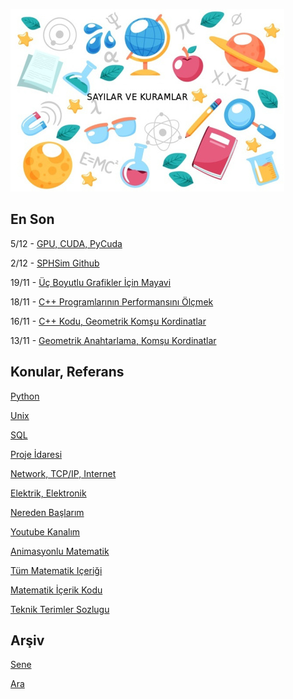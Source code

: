 
![](sk.jpg)

## En Son

5/12 - [GPU, CUDA, PyCuda](https://burakbayramli.github.io/dersblog/sk/2020/12/gpu-cuda-pycuda.html)

2/12 - [SPHSim Github](https://github.com/burakbayramli/simsph)

19/11 - [Üç Boyutlu Grafikler İçin Mayavi](https://burakbayramli.github.io/dersblog/sk/2020/11/mayavi-3d.html)

18/11 - [C++ Programlarının Performansını Ölçmek](https://burakbayramli.github.io/dersblog/sk/2020/11/cpp-performance-olcum.html)

16/11 - [C++ Kodu, Geometrik Komşu Kordinatlar](https://github.com/burakbayramli/classnotes/blob/master/algs/algs_073_grid_hash_nn/geogrid.cpp)

13/11 - [Geometrik Anahtarlama, Komşu Kordinatlar](https://burakbayramli.github.io/dersblog/algs/algs_073_grid_hash_nn/geometrik_anahtarlama__spatial_hashing__ve_izgara__grid__ile_en_yakin_noktalari_bulmak.html)


## Konular, Referans

[Python](2016/01/python-dil-ogrenimi.md)

[Unix](2020/07/unix.md)

[SQL](2012/03/sql.md)

[Proje İdaresi](2020/07/proje-idaresi.md)

[Network, TCP/IP, Internet](2000/10/network.md)

[Elektrik, Elektronik](2020/08/elektronik.md)

[Nereden Başlarım](2019/01/nereden.md)

[Youtube Kanalım](https://www.youtube.com/channel/UCMAUsgUq5ODy8kMnJlUBUdQ)

[Animasyonlu Matematik](https://www.youtube.com/channel/UCx64ou5qw0Q9LLkwE8xSNEg)

[Tüm Matematik Içeriği](https://burakbayramli.github.io/dersblog/)

[Matematik İçerik Kodu](https://github.com/burakbayramli/classnotes)

[Teknik Terimler Sozlugu](https://burakbayramli.github.io/dersblog/algs/dict/teknik_terimler_sozlugu.html)

## Arşiv

[Sene](year.md)

[Ara](ara.html)

